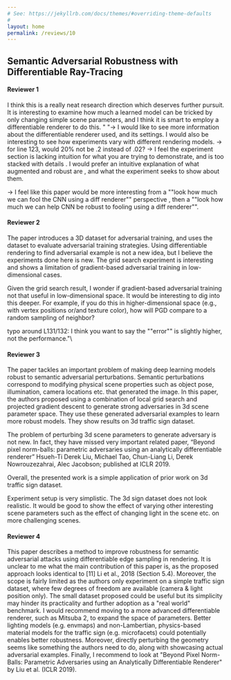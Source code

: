```yaml
---
# See: https://jekyllrb.com/docs/themes/#overriding-theme-defaults
#
layout: home
permalink: /reviews/10
---
```


## Semantic Adversarial Robustness with Differentiable Ray-Tracing

#### Reviewer 1
I think this is a really neat research direction which deserves further pursuit. It is interesting to examine how much a learned model can be tricked by only changing simple scene parameters, and I think it is smart to employ a differentiable renderer to do this. 
"	"-> I would like to see more information about the differentiable renderer used, and its settings. I would also be interesting to see how experiments vary with different rendering models. 
-> for line 123, would 20% not be .2 instead of .02?
-> I feel the experiment section is lacking intuition for what you are trying to demonstrate, and is too stacked with details . I would prefer an intuitive explanation of what augmented and robust are , and what the experiment seeks to show about them. 

-> I feel like this paper would be more interesting from a ""look how much we can fool the CNN using a diff renderer"" perspective , then a ""look how much we can help CNN be robust to fooling using a diff renderer"". 

#### Reviewer 2
The paper introduces a 3D dataset for adversarial training, and uses the dataset to evaluate adversarial training strategies. Using differentiable rendering to find adversarial example is not a new idea, but I believe the experiments done here is new. The grid search experiment is interesting and shows a limitation of gradient-based adversarial training in low-dimensional cases.

Given the grid search result, I wonder if gradient-based adversarial training not that useful in low-dimensional space. It would be interesting to dig into this deeper. For example, if you do this in higher-dimensional space (e.g., with vertex positions or/and texture color), how will PGD compare to a random sampling of neighbor?

typo around L131/132: I think you want to say the ""error"" is slightly higher, not the performance."\

#### Reviewer 3
The paper tackles an important problem of making deep learning models robust to semantic adversarial perturbations. Semantic perturbations correspond to modifying physical scene properties such as object pose, illumination, camera locations etc. that generated the image. In this paper, the authors proposed using a combination of local grid search and projected gradient descent to generate strong adversaries in 3d scene parameter space. They use these generated adversarial examples to learn more robust models. They show results on 3d traffic sign dataset.

The problem of perturbing 3d scene parameters to generate adversary is not new. In fact, they have missed very important related paper,
“Beyond pixel norm-balls: parametric adversaries using an analytically differentiable renderer” Hsueh-Ti Derek Liu, Michael Tao, Chun-Liang Li, Derek Nowrouzezahrai, Alec Jacobson; published at ICLR 2019. 

Overall, the presented work is a simple application of prior work on 3d traffic sign dataset.

Experiment setup is very simplistic. The 3d sign dataset does not look realistic. It would be good to show the effect of varying other interesting scene parameters such as the effect of changing light in the scene etc. on more challenging scenes.

#### Reviewer 4
This paper describes a method to improve robustness for semantic adversarial attacks using differentiable edge sampling in rendering. It is unclear to me what the main contribution of this paper is, as the proposed approach looks identical to [11] Li et al., 2018 (Section 5.4). Moreover, the scope is fairly limited as the authors only experiment on a simple traffic sign dataset, where few degrees of freedom are available (camera & light position only). The small dataset proposed could be useful but its simplicity may hinder its practicality and further adoption as a "real world" benchmark.	I would recommend moving to a more advanced differentiable renderer, such as Mitsuba 2, to expand the space of parameters. Better lighting models (e.g. envmaps) and non-Lambertian, physics-based material models for the traffic sign (e.g. microfacets) could potentially enables better robustness. Moreover, directly perturbing the geometry seems like something the authors need to do, along with showcasing actual adversarial examples. Finally, I recommend to look at "Beyond Pixel Norm-Balls: Parametric Adversaries using an Analytically Differentiable Renderer" by Liu et al. (ICLR 2019).
